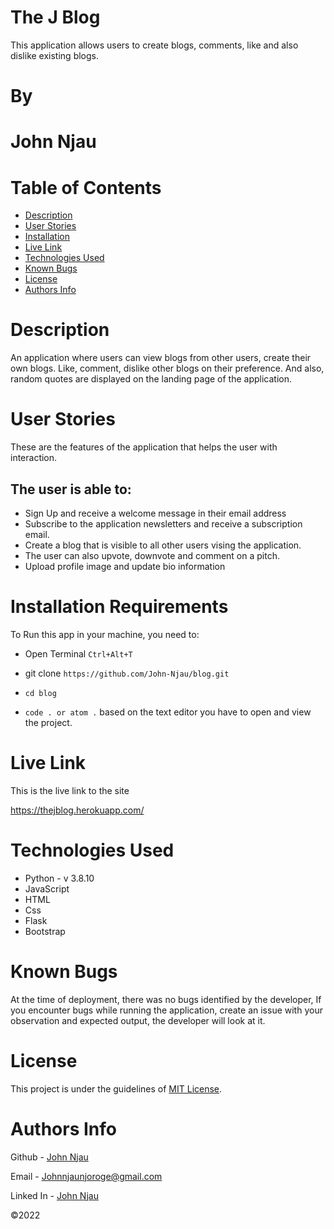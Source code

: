 # The J Blog

This application allows users to create blogs, comments, like and also dislike existing blogs.

# By

# John Njau

# Table of Contents

- [Description](#description)
- [User Stories](#user-stories)
- [Installation](#installation-requirements)
- [Live Link](#live-link)
- [Technologies Used](#technologies-used)
- [Known Bugs](#known-bugs)
- [License](#license)
- [Authors Info](#author-Info)

# Description

An application where users can view blogs from other users, create their own blogs. Like, comment, dislike other blogs on their preference.
And also, random quotes are displayed on the landing page of the application.

# User Stories

These are the features of the application that helps the user with interaction.

<h2>The user is able to: </h2>
<ul>
<li>Sign Up and receive a welcome message in their email address</li>
<li>Subscribe to the application newsletters and receive a subscription email.</li> 
<li>Create a blog that is visible to all other users vising the application.</li>
<li>The user can also upvote, downvote and comment on a pitch.</li>
<li>Upload profile image and update bio information</li>
</ul>

# Installation Requirements

To Run this app in your machine, you need to:

- Open Terminal `Ctrl+Alt+T`

- git clone `https://github.com/John-Njau/blog.git`

- `cd blog`

- `code . or atom .` based on the text editor you have to open and view the project.

# Live Link

This is the live link to the site

<a>https://thejblog.herokuapp.com/</a>

# Technologies Used

- Python - v 3.8.10
- JavaScript 
- HTML
- Css
- Flask
- Bootstrap

# Known Bugs

At the time of deployment, there was no bugs identified by the developer,
If you encounter bugs while running the application, create an issue with your observation and expected output, the developer will look at it.

# License

This project is under the guidelines of [MIT License](https://github.com/John-Njau/My-Portfolio/blob/main/LICENSE).

# Authors Info

Github - [John Njau](https://github.com/john-njau/)

Email - [Johnnjaunjoroge@gmail.com](johnnjaunjoroge@gmail.com)

Linked In - [John Njau](https://www.linkedin.com/mwlite/in/john-njau-868b37213)

<p>&copy;2022 </p>